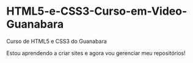 # HTML5-e-CSS3-Curso-em-Video-Guanabara
 Curso de HTML5 e CSS3 do Guanabara

Estou aprendendo a criar sites e agora vou gerenciar meu repositórios!

<a href='https://paulohorn.github.io/HTML5-e-CSS3-Curso-em-Video-Guanabara/html%20e%20css/exercicios/exercicio22%20-%20desafio10/capitulo17'>